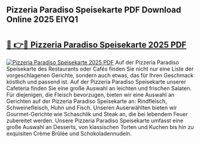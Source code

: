 ## Pizzeria Paradiso Speisekarte PDF Download Online 2025 ElYQ1

# <h2><a href="http://gc65mr.nevu.top/?p=Pizzeria+Paradiso+Speisekarte">🔗 👉🔴 Pizzeria Paradiso Speisekarte 2025 PDF</a></h2>

[![Pizzeria Paradiso Speisekarte 2025 PDF](https://i.imgur.com/dBaPXMq.png)](http://gc65mr.nevu.top/?p=Pizzeria+Paradiso+Speisekarte)
Auf der Pizzeria Paradiso Speisekarte des Restaurants oder Cafés finden Sie nicht nur eine Liste der vorgeschlagenen Gerichte, sondern auch etwas, das für Ihren Geschmack köstlich und passend ist. Auf der Pizzeria Paradiso Speisekarte unserer Cafeteria finden Sie eine große Auswahl an leichten und frischen Salaten. Für diejenigen, die Fleisch bevorzugen, bieten wir eine Auswahl an Gerichten auf der Pizzeria Paradiso Speisekarte an: Rindfleisch, Schweinefleisch, Huhn und Fisch. Unseren Auserwählten bieten wir Gourmet-Gerichte wie Schaschlik und Steak an, die bei lebendem Feuer zubereitet werden. Unsere Pizzeria Paradiso Speisekarte umfasst eine große Auswahl an Desserts, von klassischen Torten und Kuchen bis hin zu exquisiten Crème Brûlée und Schokoladennudeln.
